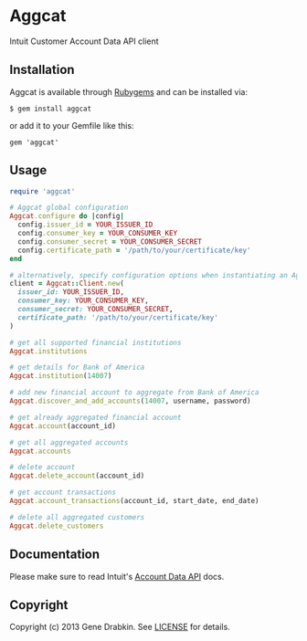 # Aggcat

  Intuit Customer Account Data API client

## Installation

Aggcat is available through [Rubygems](http://rubygems.org/gems/aggcat) and can be installed via:

```
$ gem install aggcat
```

or add it to your Gemfile like this:

```
gem 'aggcat'
```

## Usage

```ruby
require 'aggcat'

# Aggcat global configuration
Aggcat.configure do |config|
  config.issuer_id = YOUR_ISSUER_ID
  config.consumer_key = YOUR_CONSUMER_KEY
  config.consumer_secret = YOUR_CONSUMER_SECRET
  config.certificate_path = '/path/to/your/certificate/key'
end

# alternatively, specify configuration options when instantiating an Aggcat::Client
client = Aggcat::Client.new(
  issuer_id: YOUR_ISSUER_ID,
  consumer_key: YOUR_CONSUMER_KEY,
  consumer_secret: YOUR_CONSUMER_SECRET,
  certificate_path: '/path/to/your/certificate/key'
)

# get all supported financial institutions
Aggcat.institutions

# get details for Bank of America
Aggcat.institution(14007)

# add new financial account to aggregate from Bank of America
Aggcat.discover_and_add_accounts(14007, username, password)

# get already aggregated financial account
Aggcat.account(account_id)

# get all aggregated accounts
Aggcat.accounts

# delete account
Aggcat.delete_account(account_id)

# get account transactions
Aggcat.account_transactions(account_id, start_date, end_date)

# delete all aggregated customers
Aggcat.delete_customers

```

## Documentation

Please make sure to read Intuit's [Account Data API](http://docs.developer.intuit.com/0020_Aggregation_Categorization_Apps/AggCat_API/0020_API_Documentation) docs.

## Copyright
Copyright (c) 2013 Gene Drabkin.
See [LICENSE][] for details.

[license]: LICENSE.md
